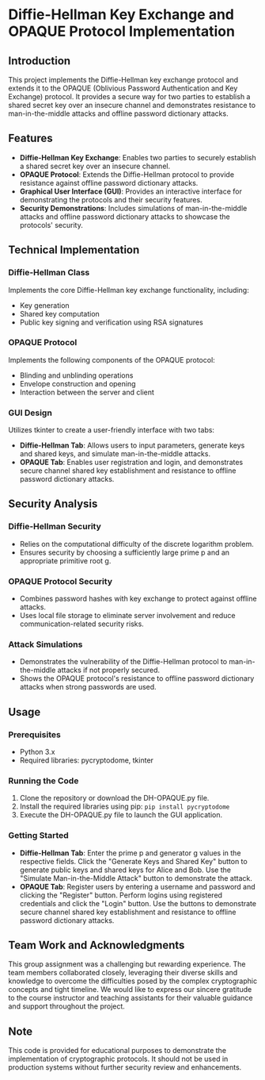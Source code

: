 # Diffie-Hellman Key Exchange and OPAQUE Protocol Implementation

## Introduction

This project implements the Diffie-Hellman key exchange protocol and extends it to the OPAQUE (Oblivious Password Authentication and Key Exchange) protocol. It provides a secure way for two parties to establish a shared secret key over an insecure channel and demonstrates resistance to man-in-the-middle attacks and offline password dictionary attacks.

## Features

- **Diffie-Hellman Key Exchange**: Enables two parties to securely establish a shared secret key over an insecure channel.
- **OPAQUE Protocol**: Extends the Diffie-Hellman protocol to provide resistance against offline password dictionary attacks.
- **Graphical User Interface (GUI)**: Provides an interactive interface for demonstrating the protocols and their security features.
- **Security Demonstrations**: Includes simulations of man-in-the-middle attacks and offline password dictionary attacks to showcase the protocols' security.

## Technical Implementation

### Diffie-Hellman Class

Implements the core Diffie-Hellman key exchange functionality, including:

- Key generation
- Shared key computation
- Public key signing and verification using RSA signatures

### OPAQUE Protocol

Implements the following components of the OPAQUE protocol:

- Blinding and unblinding operations
- Envelope construction and opening
- Interaction between the server and client

### GUI Design

Utilizes tkinter to create a user-friendly interface with two tabs:

- **Diffie-Hellman Tab**: Allows users to input parameters, generate keys and shared keys, and simulate man-in-the-middle attacks.
- **OPAQUE Tab**: Enables user registration and login, and demonstrates secure channel shared key establishment and resistance to offline password dictionary attacks.

## Security Analysis

### Diffie-Hellman Security

- Relies on the computational difficulty of the discrete logarithm problem.
- Ensures security by choosing a sufficiently large prime p and an appropriate primitive root g.

### OPAQUE Protocol Security

- Combines password hashes with key exchange to protect against offline attacks.
- Uses local file storage to eliminate server involvement and reduce communication-related security risks.

### Attack Simulations

- Demonstrates the vulnerability of the Diffie-Hellman protocol to man-in-the-middle attacks if not properly secured.
- Shows the OPAQUE protocol's resistance to offline password dictionary attacks when strong passwords are used.

## Usage

### Prerequisites

- Python 3.x
- Required libraries: pycryptodome, tkinter

### Running the Code

1. Clone the repository or download the DH-OPAQUE.py file.
2. Install the required libraries using pip: `pip install pycryptodome`
3. Execute the DH-OPAQUE.py file to launch the GUI application.

### Getting Started

- **Diffie-Hellman Tab**: Enter the prime p and generator g values in the respective fields. Click the "Generate Keys and Shared Key" button to generate public keys and shared keys for Alice and Bob. Use the "Simulate Man-in-the-Middle Attack" button to demonstrate the attack.
- **OPAQUE Tab**: Register users by entering a username and password and clicking the "Register" button. Perform logins using registered credentials and click the "Login" button. Use the buttons to demonstrate secure channel shared key establishment and resistance to offline password dictionary attacks.

## Team Work and Acknowledgments

This group assignment was a challenging but rewarding experience. The team members collaborated closely, leveraging their diverse skills and knowledge to overcome the difficulties posed by the complex cryptographic concepts and tight timeline. We would like to express our sincere gratitude to the course instructor and teaching assistants for their valuable guidance and support throughout the project.

## Note

This code is provided for educational purposes to demonstrate the implementation of cryptographic protocols. It should not be used in production systems without further security review and enhancements.
